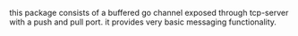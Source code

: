 this package consists of  a buffered go channel exposed through tcp-server with a push and pull port.
it provides very basic messaging functionality.